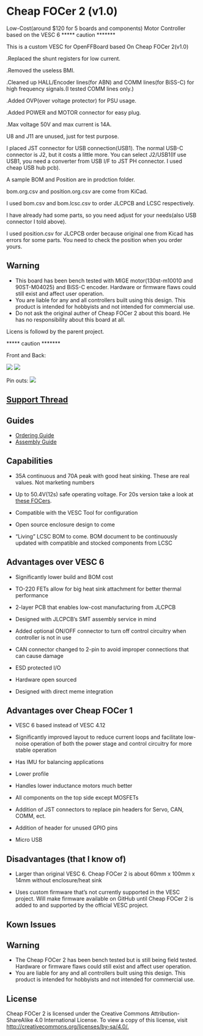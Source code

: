 # Cheap FOCer 2 (v1.0)

Low-Cost(around $120 for 5 boards and components) Motor Controller based on the VESC 6
***** caution *******

This is a custom VESC for OpenFFBoard based On Cheap FOCer 2(v1.0)

.Replaced the shunt registers for low current.

.Removed the useless BMI.

.Cleaned up HALL/Encoder lines(for ABN) and COMM lines(for BiSS-C)
 for high frequency signals.(I tested COMM lines only.)

.Added OVP(over voltage protector) for PSU usage.

.Added POWER and MOTOR connector for easy plug.

.Max voltage 50V and max current is 14A.


U8 and J11 are unused, just for test purpose.

I placed JST connector for USB connection(USB1). The normal USB-C connector is J2, but it costs a little more. You can select J2/USB1(If use USB1, you need a converter from USB I/F to JST PH connector. I used cheap USB hub pcb).



A sample BOM and Position are in prodction folder.

bom.org.csv and position.org.csv are come from KiCad.

I used bom.csv and bom.lcsc.csv to order JLCPCB and LCSC respectively.

I have already had some parts, so you need adjust for your needs(also USB connector I told above).

I used position.csv for JLCPCB order because original one from Kicad has errors for some parts. You need to check the position when you order yours.



## Warning

* This board has been bench tested with MIGE motor(130st-m10010 and 90ST-M04025) and BiSS-C encoder.
 Hardware or firmware flaws could still exist and affect user operation.
* You are liable for any and all controllers built using this design. This product is intended for hobbyists and not intended for commercial use.
* Do not ask the original auther of Cheap FOCer 2 about this board. He has no responsibility about this board at all.

Licens is followd by the parent project.

***** caution *******

Front and Back:

![](source/Images/Front.PNG) ![](source/Images/Back.PNG)

Pin outs:
![](./source/Images/pinout.PNG)

## [Support Thread](https://forum.esk8.news/t/cheap-focer-2-open-source-low-cost-vesc-6-based-esc-prototyped-materials-arrived-for-test-batch/13631/1)

## Guides

* [Ordering Guide](./guides/ordering/readme.md)
* [Assembly Guide](./guides/assembly/readme.md)

## Capabilities

* 35A continuous and 70A peak with good heat sinking. These are real values. Not marketing numbers

* Up to 50.4V(12s) safe operating voltage.  For 20s version take a look at [these FOCers](https://forum.esk8.news/t/some-new-focers-84v-vesc-6-based-controllers/1513).

* Compatible with the VESC Tool for configuration

* Open source enclosure design to come

* “Living” LCSC BOM to come. BOM document to be continuously updated with compatible and stocked components from LCSC

## Advantages over VESC 6

* Significantly lower build and BOM cost

* TO-220 FETs allow for big heat sink attachment for better thermal performance

* 2-layer PCB that enables low-cost manufacturing from JLCPCB

* Designed with JLCPCB’s SMT assembly service in mind

* Added optional ON/OFF connector to turn off control circuitry when controller is not in use

* CAN connector changed to 2-pin to avoid improper connections that can cause damage

* ESD protected I/O

* Hardware open sourced

* Designed with direct meme integration

## Advantages over Cheap FOCer 1

* VESC 6 based instead of VESC 4.12

* Significantly improved layout to reduce current loops and facilitate low-noise operation of both the power stage and control circuitry for more stable operation

* Has IMU for balancing applications

* Lower profile

* Handles lower inductance motors much better

* All components on the top side except MOSFETs

* Addition of JST connectors to replace pin headers for Servo, CAN, COMM, ect.

* Addition of header for unused GPIO pins

* Micro USB

## Disadvantages (that I know of)

* Larger than original VESC 6. Cheap FOCer 2 is about 60mm x 100mm x 14mm without enclosure/heat sink

* Uses custom firmware that’s not currently supported in the VESC project. Will make firmware available on GitHub until Cheap FOCer 2 is added to and supported by the official VESC project.

## Kown Issues


## Warning

* The Cheap FOCer 2 has been bench tested but is still being field tested. Hardware or firmware flaws could still exist and affect user operation.
* You are liable for any and all controllers built using this design. This product is intended for hobbyists and not intended for commercial use.

## License

Cheap FOCer 2 is licensed under the Creative Commons Attribution-ShareAlike 4.0 International License. To view a copy of this license, visit <http://creativecommons.org/licenses/by-sa/4.0/.>

